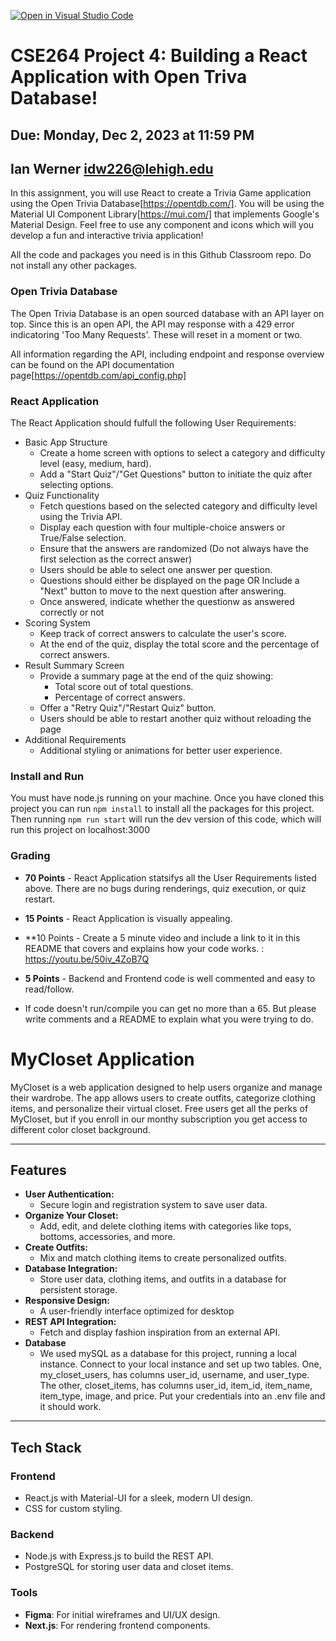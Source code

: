 [![Open in Visual Studio Code](https://classroom.github.com/assets/open-in-vscode-2e0aaae1b6195c2367325f4f02e2d04e9abb55f0b24a779b69b11b9e10269abc.svg)](https://classroom.github.com/online_ide?assignment_repo_id=17386253&assignment_repo_type=AssignmentRepo)
# CSE264 Project 4: Building a React Application with Open Triva Database!
## Due: Monday, Dec 2, 2023 at 11:59 PM
## Ian Werner idw226@lehigh.edu

In this assignment, you will use React to create a Trivia Game application using the Open Trivia Database[https://opentdb.com/].  You will be using the Material UI Component Library[https://mui.com/] that implements Google's Material Design.  Feel free to use any component and icons which will you develop a fun and interactive trivia application!

All the code and packages you need is in this Github Classroom repo.  Do not install any other packages.

### Open Trivia Database
The Open Trivia Database is an open sourced database with an API layer on top.  Since this is an open API, the API may response with a 429 error indicatoring 'Too Many Requests'.  These will reset in a moment or two.

All information regarding the API, including endpoint and response overview can be found on the API documentation page[https://opentdb.com/api_config.php]

### React Application
The React Application should fulfull the following User Requirements:

* Basic App Structure
    * Create a home screen with options to select a category and difficulty level (easy, medium, hard).
    * Add a "Start Quiz"/"Get Questions" button to initiate the quiz after selecting options.
* Quiz Functionality
    * Fetch questions based on the selected category and difficulty level using the Trivia API.
    * Display each question with four multiple-choice answers or True/False selection. 
    * Ensure that the answers are randomized (Do not always have the first selection as the correct answer)
    * Users should be able to select one answer per question.
    * Questions should either be displayed on the page OR Include a "Next" button to move to the next question after answering.
    * Once answered, indicate whether the questionw as answered correctly or not
* Scoring System
    * Keep track of correct answers to calculate the user's score.
    * At the end of the quiz, display the total score and the percentage of correct answers.
* Result Summary Screen
    * Provide a summary page at the end of the quiz showing:
        * Total score out of total questions.
        * Percentage of correct answers.
    * Offer a "Retry Quiz"/"Restart Quiz" button.
    * Users should be able to restart another quiz without reloading the page
* Additional Requirements
    * Additional styling or animations for better user experience.


### Install and Run
You must have node.js running on your machine. Once you have cloned this project you can run `npm install` to install all the packages for this project. Then running `npm run start` will run the dev version of this code, which will run this project on localhost:3000

### Grading
* **70 Points** - React Application statsifys all the User Requirements listed above.  There are no bugs during renderings, quiz execution, or quiz restart. 
* **15 Points** - React Application is visually appealing.
* **10 Points - Create a 5 minute video and include a link to it in this README that covers and explains how your code works. : https://youtu.be/50iv_4ZoB7Q 
* **5 Points** - Backend and Frontend code is well commented and easy to read/follow.

* If code doesn't run/compile you can get no more than a 65. But please write comments and a README to explain what you were trying to do.


# MyCloset Application

MyCloset is a web application designed to help users organize and manage their wardrobe. The app allows users to create outfits, categorize clothing items, and personalize their virtual closet. Free users get all the perks of MyCloset, but if you enroll in our monthy subscription you get access to different color closet background.

---

## Features
- **User Authentication:**
  - Secure login and registration system to save user data.
- **Organize Your Closet:**
  - Add, edit, and delete clothing items with categories like tops, bottoms, accessories, and more.
- **Create Outfits:**
  - Mix and match clothing items to create personalized outfits.
- **Database Integration:**
  - Store user data, clothing items, and outfits in a database for persistent storage.
- **Responsive Design:**
  - A user-friendly interface optimized for desktop 
- **REST API Integration:**
  - Fetch and display fashion inspiration from an external API.
- **Database**
  - We used mySQL as a database for this project, running a local instance. Connect to your local instance and set up two tables. One, my_closet_users, has columns user_id, username, and user_type. The other, closet_items, has columns user_id, item_id, item_name, item_type, image, and price. Put your credentials into an .env file and it should work.



---

## Tech Stack
### Frontend
- React.js with Material-UI for a sleek, modern UI design.
- CSS for custom styling.

### Backend
- Node.js with Express.js to build the REST API.
- PostgreSQL for storing user data and closet items.

### Tools
- **Figma**: For initial wireframes and UI/UX design.
- **Next.js**: For rendering frontend components.
